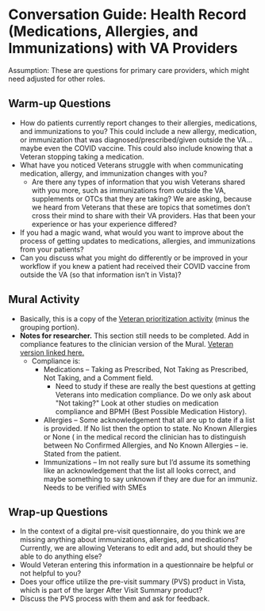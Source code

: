 # Conversation Guide: Health Record (Medications, Allergies, and Immunizations) with VA Providers

Assumption: These are questions for primary care providers, which might need adjusted for other roles.

## Warm-up Questions

- How do patients currently report changes to their allergies, medications, and immunizations to you? This could include a new allergy, medication, or immunization that was diagnosed/prescribed/given outside the VA…maybe even the COVID vaccine. This could also include knowing that a Veteran stopping taking a medication.
- What have you noticed Veterans struggle with when communicating medication, allergy, and immunization changes with you?
  - Are there any types of information that you wish Veterans shared with you more, such as immunizations from outside the VA, supplements or OTCs that they are taking? We are asking, because we heard from Veterans that these are topics that sometimes don’t cross their mind to share with their VA providers. Has that been your experience or has your experience differed?
- If you had a magic wand, what would you want to improve about the process of getting updates to medications, allergies, and immunizations from your patients?
- Can you discuss what you might do differently or be improved in your workflow if you knew a patient had received their COVID vaccine from outside the VA (so that information isn’t in Vista)?

## Mural Activity
- Basically, this is a copy of the [Veteran prioritization activity](https://github.com/department-of-veterans-affairs/va.gov-team/blob/master/products/health-care/questionnaire/research/health-record/conversation-guide.md) (minus the grouping portion).
- **Notes for researcher.** This section still needs to be completed. Add in compliance features to the clinician version of the Mural. [Veteran version linked here.](https://app.mural.co/t/vsa8243/m/vsa8243/1612803040285/9ee796589a8531afe6837796feb42a5dfd2e7037) 
  - Compliance is:
    - Medications – Taking as Prescribed, Not Taking as Prescribed, Not Taking, and a Comment field.
      - Need to study if these are really the best questions at getting Veterans into medication compliance. Do we only ask about "Not taking?" Look at other studies on medication compliance and BPMH (Best Possible Medication History).
    - Allergies – Some acknowledgement that all are up to date if a list is provided.  If No list then the option to state. No Known Allergies or None ( in the medical record the clinician has to distinguish between No Confirmed Allergies, and No Known Allergies – ie. Stated from the patient.
    - Immunizations – Im not really sure but I’d assume its something like an acknowledgement that the list all looks correct, and maybe something to say unknown if they are due for an immuniz.  Needs to be verified with SMEs

## Wrap-up Questions
- In the context of a digital pre-visit questionnaire, do you think we are missing anything about immunizations, allergies, and medications? Currently, we are allowing Veterans to edit and add, but should they be able to do anything else?
- Would Veteran entering this information in a questionnaire be helpful or not helpful to you?
- Does your office utilize the pre-visit summary (PVS) product in Vista, which is part of the larger After Visit Summary product?
- Discuss the PVS process with them and ask for feedback. 
